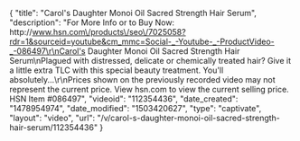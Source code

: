 {
    "title": "Carol's Daughter Monoi Oil Sacred Strength Hair Serum",
    "description": "For More Info or to Buy Now: http:\/\/www.hsn.com\/products\/seo\/7025058?rdr=1&sourceid=youtube&cm_mmc=Social-_-Youtube-_-ProductVideo-_-086497\r\nCarol's Daughter Monoi Oil Sacred Strength Hair Serum\nPlagued with distressed, delicate or chemically treated hair? Give it a little extra TLC with this special beauty treatment. You'll absolutely...\r\nPrices shown on the previously recorded video may not represent the current price.  View hsn.com to view the current selling price. HSN Item #086497",
    "videoid": "112354436",
    "date_created": "1478954974",
    "date_modified": "1503420627",
    "type": "captivate",
    "layout": "video",
    "url": "\/v\/carol-s-daughter-monoi-oil-sacred-strength-hair-serum\/112354436"
}